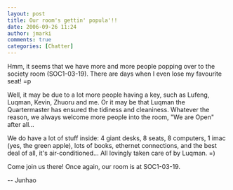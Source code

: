```yaml
---
layout: post
title: Our room's gettin' popula'!!
date: 2006-09-26 11:24
author: jmarki
comments: true
categories: [Chatter]
---
```

Hmm, it seems that we have more and more people popping over to the society room (SOC1-03-19). There are days when I even lose my favourite seat! =p

Well, it may be due to a lot more people having a key, such as Lufeng, Luqman, Kevin, Zhuoru and me. Or it may be that Luqman the Quartermaster has ensured the tidiness and cleaniness. Whatever the reason, we always welcome more people into the room, "We are Open" after all...

We do have a lot of stuff inside: 4 giant desks, 8 seats, 8 computers, 1 imac (yes, the green apple), lots of books, ethernet connections, and the best deal of all, it's air-conditioned... All lovingly taken care of by Luqman. =)

Come join us there! Once again, our room is at SOC1-03-19.

--
Junhao
